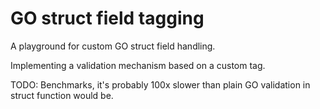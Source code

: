 # GO struct field tagging

A playground for custom GO struct field handling.

Implementing a validation mechanism based on a custom tag.

TODO: Benchmarks, it's probably 100x slower than plain GO validation in struct function would be.
